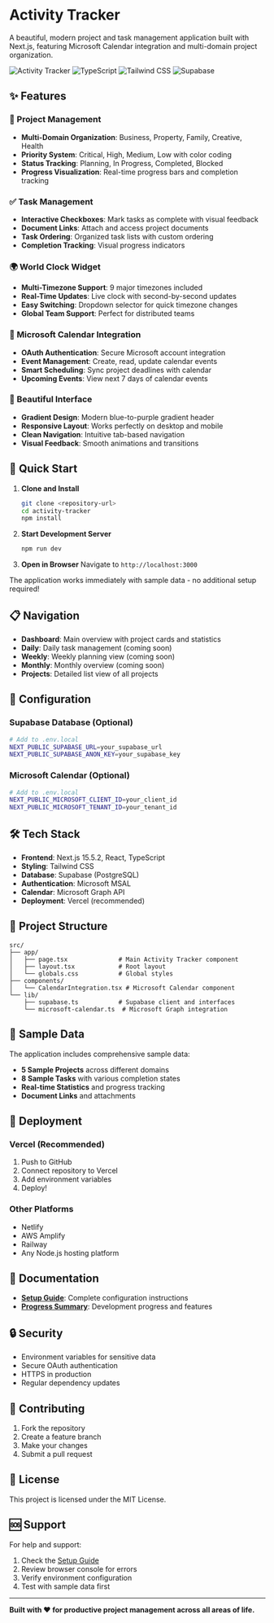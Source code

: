 # Activity Tracker

A beautiful, modern project and task management application built with Next.js, featuring Microsoft Calendar integration and multi-domain project organization.

![Activity Tracker](https://img.shields.io/badge/Next.js-15.5.2-black?style=for-the-badge&logo=next.js)
![TypeScript](https://img.shields.io/badge/TypeScript-5.0-blue?style=for-the-badge&logo=typescript)
![Tailwind CSS](https://img.shields.io/badge/Tailwind-3.0-38B2AC?style=for-the-badge&logo=tailwind-css)
![Supabase](https://img.shields.io/badge/Supabase-Ready-green?style=for-the-badge&logo=supabase)

## ✨ Features

### 🎯 Project Management
- **Multi-Domain Organization**: Business, Property, Family, Creative, Health
- **Priority System**: Critical, High, Medium, Low with color coding
- **Status Tracking**: Planning, In Progress, Completed, Blocked
- **Progress Visualization**: Real-time progress bars and completion tracking

### ✅ Task Management
- **Interactive Checkboxes**: Mark tasks as complete with visual feedback
- **Document Links**: Attach and access project documents
- **Task Ordering**: Organized task lists with custom ordering
- **Completion Tracking**: Visual progress indicators

### 🌍 World Clock Widget
- **Multi-Timezone Support**: 9 major timezones included
- **Real-Time Updates**: Live clock with second-by-second updates
- **Easy Switching**: Dropdown selector for quick timezone changes
- **Global Team Support**: Perfect for distributed teams

### 📅 Microsoft Calendar Integration
- **OAuth Authentication**: Secure Microsoft account integration
- **Event Management**: Create, read, update calendar events
- **Smart Scheduling**: Sync project deadlines with calendar
- **Upcoming Events**: View next 7 days of calendar events

### 🎨 Beautiful Interface
- **Gradient Design**: Modern blue-to-purple gradient header
- **Responsive Layout**: Works perfectly on desktop and mobile
- **Clean Navigation**: Intuitive tab-based navigation
- **Visual Feedback**: Smooth animations and transitions

## 🚀 Quick Start

1. **Clone and Install**
   ```bash
   git clone <repository-url>
   cd activity-tracker
   npm install
   ```

2. **Start Development Server**
   ```bash
   npm run dev
   ```

3. **Open in Browser**
   Navigate to `http://localhost:3000`

The application works immediately with sample data - no additional setup required!

## 📋 Navigation

- **Dashboard**: Main overview with project cards and statistics
- **Daily**: Daily task management (coming soon)
- **Weekly**: Weekly planning view (coming soon)
- **Monthly**: Monthly overview (coming soon)
- **Projects**: Detailed list view of all projects

## 🔧 Configuration

### Supabase Database (Optional)
```bash
# Add to .env.local
NEXT_PUBLIC_SUPABASE_URL=your_supabase_url
NEXT_PUBLIC_SUPABASE_ANON_KEY=your_supabase_key
```

### Microsoft Calendar (Optional)
```bash
# Add to .env.local
NEXT_PUBLIC_MICROSOFT_CLIENT_ID=your_client_id
NEXT_PUBLIC_MICROSOFT_TENANT_ID=your_tenant_id
```

## 🛠️ Tech Stack

- **Frontend**: Next.js 15.5.2, React, TypeScript
- **Styling**: Tailwind CSS
- **Database**: Supabase (PostgreSQL)
- **Authentication**: Microsoft MSAL
- **Calendar**: Microsoft Graph API
- **Deployment**: Vercel (recommended)

## 📁 Project Structure

```
src/
├── app/
│   ├── page.tsx              # Main Activity Tracker component
│   ├── layout.tsx            # Root layout
│   └── globals.css           # Global styles
├── components/
│   └── CalendarIntegration.tsx # Microsoft Calendar component
└── lib/
    ├── supabase.ts           # Supabase client and interfaces
    └── microsoft-calendar.ts  # Microsoft Graph integration
```

## 🎯 Sample Data

The application includes comprehensive sample data:

- **5 Sample Projects** across different domains
- **8 Sample Tasks** with various completion states
- **Real-time Statistics** and progress tracking
- **Document Links** and attachments

## 🚀 Deployment

### Vercel (Recommended)
1. Push to GitHub
2. Connect repository to Vercel
3. Add environment variables
4. Deploy!

### Other Platforms
- Netlify
- AWS Amplify
- Railway
- Any Node.js hosting platform

## 📖 Documentation

- **[Setup Guide](SETUP_GUIDE.md)**: Complete configuration instructions
- **[Progress Summary](PROGRESS_SUMMARY.md)**: Development progress and features

## 🔒 Security

- Environment variables for sensitive data
- Secure OAuth authentication
- HTTPS in production
- Regular dependency updates

## 🤝 Contributing

1. Fork the repository
2. Create a feature branch
3. Make your changes
4. Submit a pull request

## 📄 License

This project is licensed under the MIT License.

## 🆘 Support

For help and support:
1. Check the [Setup Guide](SETUP_GUIDE.md)
2. Review browser console for errors
3. Verify environment configuration
4. Test with sample data first

---

**Built with ❤️ for productive project management across all areas of life.**
